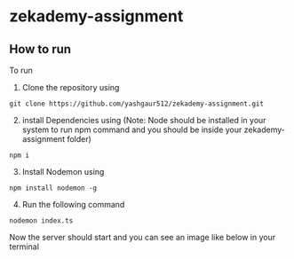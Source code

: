 # zekademy-assignment
## How to run

To run
1. Clone the repository using
```
git clone https://github.com/yashgaur512/zekademy-assignment.git
```

2. install Dependencies using (Note: Node should be installed in your system to run npm command and you should be inside your zekademy-assignment folder)
```
npm i
```

3. Install Nodemon using 
```
npm install nodemon -g
```

4. Run the following command
```
nodemon index.ts
```
Now the server should start and you can see an image like below in your terminal
